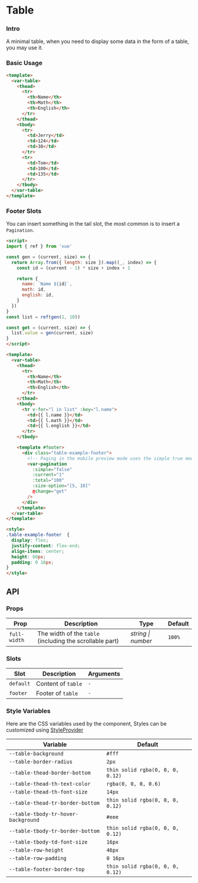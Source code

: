 # Table

### Intro

A minimal table, when you need to display some data in the form of a table, you may use it.

### Basic Usage

```html
<template>
  <var-table>
    <thead>
      <tr>
        <th>Name</th>
        <th>Math</th>
        <th>English</th>
      </tr>
    </thead>
    <tbody>
      <tr>
        <td>Jerry</td>
        <td>124</td>
        <td>38</td>
      </tr> 
      <tr>
        <td>Tom</td>
        <td>100</td>
        <td>135</td>
      </tr>
    </tbody>
  </var-table>
</template>
```

### Footer Slots

You can insert something in the tail slot, the most common is to insert a `Pagination`.

```html
<script>
import { ref } from 'vue'

const gen = (current, size) => {
  return Array.from({ length: size }).map((_, index) => {
    const id = (current - 1) * size + index + 1

    return {
      name: `Name ${id}`,
      math: id,
      english: id,
    }
  })
}
const list = ref(gen(1, 10))

const get = (current, size) => {
  list.value = gen(current, size)
}
</script>

<template>
  <var-table>
    <thead>
      <tr>
        <th>Name</th>
        <th>Math</th>
        <th>English</th>
      </tr>
    </thead>
    <tbody>
      <tr v-for="l in list" :key="l.name">
        <td>{{ l.name }}</td>
        <td>{{ l.math }}</td>
        <td>{{ l.english }}</td>
      </tr>
    </tbody>

    <template #footer>
      <div class="table-example-footer">
        <!-- Paging in the mobile preview mode uses the simple true mode, which is more friendly to small screen devices -->
        <var-pagination
          :simple="false"
          :current="1"
          :total="100"
          :size-option="[5, 10]"
          @change="get"
        />
      </div>
    </template>
  </var-table>
</template>

<style>
.table-example-footer  {
  display: flex;
  justify-content: flex-end;
  align-items: center;
  height: 60px;
  padding: 0 16px;
}
</style>
```

## API

### Props

| Prop         | Description | Type | Default |
|--------------| -------------- | -------- | ---------- |
| `full-width` | The width of the `table` (including the scrollable part)	| _string \| number_ | `100%` |

### Slots

| Slot | Description | Arguments |
| ----- | -------------- | -------- |
| `default` | Content of `table` | `-` |
| `footer` | Footer of `table` | `-` |

### Style Variables
Here are the CSS variables used by the component, Styles can be customized using [StyleProvider](#/en-US/style-provider)

| Variable | Default |
| --- | --- |
| `--table-background` | `#fff` | 
| `--table-border-radius` | `2px` | 
| `--table-thead-border-bottom` | `thin solid rgba(0, 0, 0, 0.12)` | 
| `--table-thead-th-text-color` | `rgba(0, 0, 0, 0.6)` | 
| `--table-thead-th-font-size` | `14px` | 
| `--table-thead-tr-border-bottom` | `thin solid rgba(0, 0, 0, 0.12)` | 
| `--table-tbody-tr-hover-background` | `#eee` | 
| `--table-tbody-tr-border-bottom` | `thin solid rgba(0, 0, 0, 0.12)` | 
| `--table-tbody-td-font-size` | `16px` | 
| `--table-row-height` | `46px` | 
| `--table-row-padding` | `0 16px` | 
| `--table-footer-border-top` | `thin solid rgba(0, 0, 0, 0.12)` | 
